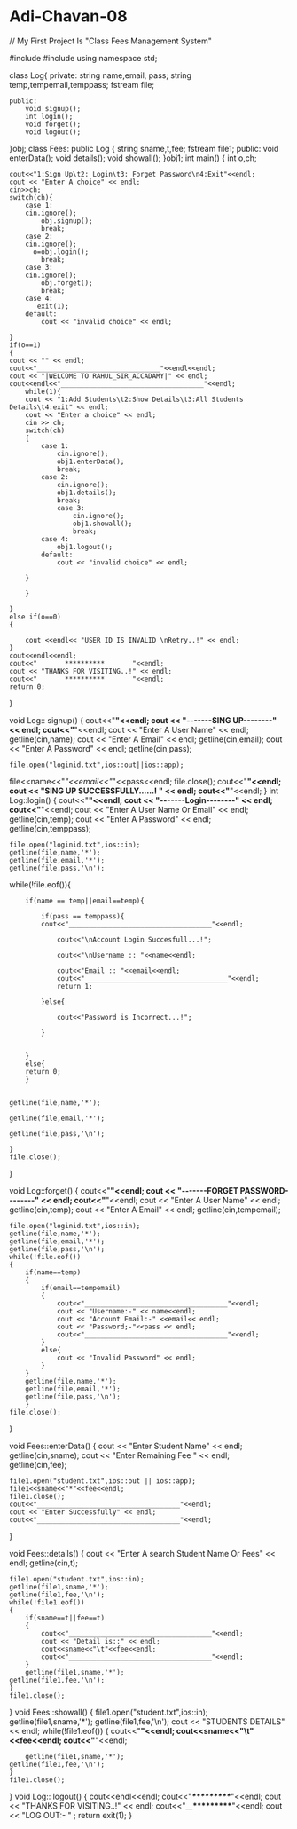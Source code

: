 # Adi-Chavan-08
// My First Project Is "Class Fees Management System"

#include<iostream>
#include<fstream>
using namespace std;

class Log{
    private:
        string name,email, pass;
        string temp,tempemail,temppass;
        fstream file;
        
    public:
        void signup();
        int login();
        void forget();
        void logout();
}obj;
class Fees: public Log
{
    string sname,t,fee;
    fstream file1;
    public:
        void enterData();
        void details();
        void showall();
}obj1;
int main()
{
    int o,ch;
    
    cout<<"1:Sign Up\t2: Login\t3: Forget Password\n4:Exit"<<endl;
    cout << "Enter A choice" << endl;
    cin>>ch;
    switch(ch){
        case 1:
        cin.ignore();
            obj.signup();
            break; 
        case 2:
        cin.ignore();
          o=obj.login();
            break;
        case 3:
        cin.ignore();
            obj.forget();
            break;
        case 4:
           exit(1);
        default:
            cout << "invalid choice" << endl;
            
    }
    if(o==1)  
    {
    cout << "" << endl;
    cout<<"_______________________________"<<endl<<endl;
    cout << "|WELCOME TO RAHUL_SIR_ACCADAMY|" << endl;
    cout<<endl<<"____________________________________"<<endl;
        while(1){
        cout << "1:Add Students\t2:Show Details\t3:All Students Details\t4:exit" << endl;
        cout << "Enter a choice" << endl;
        cin >> ch;
        switch(ch)
        {
            case 1:
                cin.ignore();
                obj1.enterData();
                break;
            case 2:
                cin.ignore();
                obj1.details();
                break;
                case 3:
                    cin.ignore();
                    obj1.showall();
                    break;
            case 4:
                obj1.logout();
            default:
                cout << "invalid choice" << endl;
                
        }
        
        }
        
    }
    else if(o==0)
    {
        
        cout <<endl<< "USER ID IS INVALID \nRetry..!" << endl;
    }
    cout<<endl<<endl;
    cout<<"       **********       "<<endl;
    cout << "THANKS FOR VISITING..!" << endl;
    cout<<"       **********       "<<endl;
    return 0;
}

void Log:: signup()
{
    cout<<"____________________________________"<<endl;
    cout << "-------SING UP--------" << endl;
    cout<<"____________________________________"<<endl;
    cout << "Enter A User Name" << endl;
    getline(cin,name);
    cout << "Enter A Email" << endl;
    getline(cin,email);
    cout << "Enter A Password" << endl;
    getline(cin,pass);
    
    file.open("loginid.txt",ios::out||ios::app);
   file<<name<<"*"<<email<<"*"<<pass<<endl;
    file.close();
    cout<<"____________________________________"<<endl;
    cout << "SING UP SUCCESSFULLY......! " << endl;
    cout<<"____________________________________"<<endl;
}
int Log::login()
{
    cout<<"____________________________________"<<endl;
    cout << "-------Login--------" << endl;
    cout<<"____________________________________"<<endl;
    cout << "Enter A User Name Or Email" << endl;
    getline(cin,temp);
    cout << "Enter A Password" << endl;
    getline(cin,temppass);
    
    file.open("loginid.txt",ios::in);
    getline(file,name,'*');
    getline(file,email,'*');
    getline(file,pass,'\n');
   while(!file.eof()){

        if(name == temp||email==temp){

            if(pass == temppass){
            cout<<"____________________________________"<<endl;

                cout<<"\nAccount Login Succesfull...!";

                cout<<"\nUsername :: "<<name<<endl;

                cout<<"Email :: "<<email<<endl;
                cout<<"____________________________________"<<endl;
                return 1;

            }else{

                cout<<"Password is Incorrect...!";

            }
            

        }
        else{
        return 0;
        }
        

    getline(file,name,'*');

    getline(file,email,'*');

    getline(file,pass,'\n');

    }
    file.close();

}

void Log::forget()
{
    cout<<"____________________________________"<<endl;
    cout << "-------FORGET PASSWORD--------" << endl;
    cout<<"____________________________________"<<endl;
    cout << "Enter A User Name" << endl;
    getline(cin,temp);
    cout << "Enter A Email" << endl;
    getline(cin,tempemail);
    
    file.open("loginid.txt",ios::in);
    getline(file,name,'*');
    getline(file,email,'*');
    getline(file,pass,'\n');
    while(!file.eof())
    {
        if(name==temp)
        {
            if(email==tempemail)
            {
                cout<<"____________________________________"<<endl;
                cout << "Username:-" << name<<endl;
                cout << "Account Email:-" <<email<< endl;
                cout << "Password;-"<<pass << endl;
                cout<<"____________________________________"<<endl;
            }
            else{
                cout << "Invalid Password" << endl;
            }
        }
        getline(file,name,'*');
        getline(file,email,'*');
        getline(file,pass,'\n');
        }
    file.close();
}

void Fees::enterData()
{
    cout << "Enter Student Name" << endl;
    getline(cin,sname);
    cout << "Enter Remaining Fee " << endl;
    getline(cin,fee);
    
    file1.open("student.txt",ios::out || ios::app);
    file1<<sname<<"*"<<fee<<endl;
    file1.close();
    cout<<"____________________________________"<<endl;
    cout << "Enter Successfully" << endl;
    cout<<"____________________________________"<<endl;
    
}

void Fees::details()
{
    cout << "Enter A search Student Name Or Fees" << endl;
    getline(cin,t);
    
    file1.open("student.txt",ios::in);
    getline(file1,sname,'*');
    getline(file1,fee,'\n');
    while(!file1.eof())
    {
        if(sname==t||fee==t)
        {
            cout<<"____________________________________"<<endl;
            cout << "Detail is::" << endl;
            cout<<sname<<"\t"<<fee<<endl;
            cout<<"____________________________________"<<endl;
        }
        getline(file1,sname,'*');
    getline(file1,fee,'\n');
    }
    file1.close();
}
void Fees::showall()
{
    file1.open("student.txt",ios::in);
    getline(file1,sname,'*');
    getline(file1,fee,'\n');
    cout << "STUDENTS DETAILS" << endl;
    while(!file1.eof())
    {
            cout<<"____________________________________"<<endl;
            cout<<sname<<"\t"<<fee<<endl;
            cout<<"____________________________________"<<endl;
        
        
        getline(file1,sname,'*');
    getline(file1,fee,'\n');
    }
    file1.close();
}
void Log:: logout()
{
    cout<<endl<<endl;
    cout<<"_____________*********_____________"<<endl;
    cout << "THANKS FOR VISITING..!" << endl;
    cout<<"______________*********____________"<<endl;
    cout << "LOG OUT:- " ;
   return  exit(1);
}

